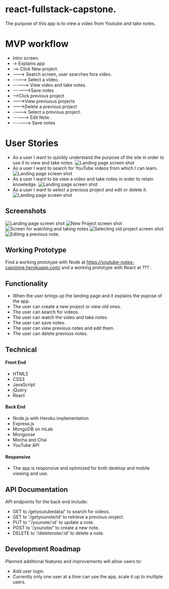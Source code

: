 # react-fullstack-capstone.
The purpose of this app is to view a video from Youtube and take notes.

# MVP workflow
* Intro screen.
* -> Explains app
* --> Click New project.
* ---> Search screen, user searches fora video.
* ----> Select a video.
* -----> View video and take notes.
* ------>Save notes
* -->Click previous project
* --->View previuous projects
* --->Delete a previous project
* ----> Select a previous project.
* -----> Edit Note .
* ------> Save notes


# User Stories
* As a user I want to quickly understand the purpose of the site in order to use it to view and take notes.
![Landing page screen shot](https://github.com/terrylthompsonintx/youtube-notes-full-stack-capstone/blob/master/github-images/home-page.png)
* As a user I want to search for YouTube videos from which I can learn.
![Landing page screen shot](https://github.com/terrylthompsonintx/youtube-notes-full-stack-capstone/blob/master/github-images/search-page.png)
* As a user I want to be view a video and take notes in order to retain knowledge.
![Landing page screen shot](https://github.com/terrylthompsonintx/youtube-notes-full-stack-capstone/blob/master/github-images/new-project-page.png)
* As a user I want to select a previous project and edit or delete it.
![Landing page screen shot](https://github.com/terrylthompsonintx/youtube-notes-full-stack-capstone/blob/master/github-images/previous-note-index-page.png)



## Screenshots
![Landing page screen shot](https://github.com/terrylthompsonintx/youtube-notes-full-stack-capstone/blob/master/github-images/landingpage.png)
![New Project screen shot](https://github.com/terrylthompsonintx/youtube-notes-full-stack-capstone/blob/master/github-images/search.png)
![Screen for watching and taking notes](https://github.com/terrylthompsonintx/youtube-notes-full-stack-capstone/blob/master/github-images/take-notes.png)
![Selecting old project screen shot](https://github.com/terrylthompsonintx/youtube-notes-full-stack-capstone/blob/master/github-images/oldproj.png)
![Editing a previous note.](https://github.com/terrylthompsonintx/youtube-notes-full-stack-capstone/blob/master/github-images/editnote.png)
## Working Prototype
Find a working prototype with Node at https://youtube-notes-capstone.herokuapp.com/ and a working prototype with React at ??? .

## Functionality
* When the user brings up the landing page and it explains the pupose of the app.
* The user can create a new project or view old ones.
* The user can search for videos.
* The user can watch the video and take notes.
* The user can save notes.
* The user can view previous notes and edit them.
* The user can delete previous notes.


## Technical

#### Front End
* HTML5
* CSS3
* JavaScript
* jQuery
* React

#### Back End
* Node.js with Heroku implementation
* Express.js
* MongoDB on mLab
* Mongoose
* Mocha and Chai
* YouTube API

#### Responsive

* The app is responsive and optimized for both desktop and mobile viewing and use.


## API Documentation
API endpoints for the back end include:
* GET to /getyoutubedata/' to search for videos.
* GET to '/getyounote/id' to retrieve a previous oroject.
* PUT to ''/younote/:id' to update a note.
* POST to '/younote/' to create a new note.
* DELETE to '/deletenote/:id' to delete a note.

## Development Roadmap
Planned additional features and improvements will allow users to:
* Add user login.
* Currently only one user at a time can use the app, scale it up to multiple users.

